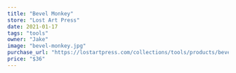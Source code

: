 ```yaml
---
title: "Bevel Monkey"
store: "Lost Art Press"
date: 2021-01-17
tags: "tools"
owner: "Jake"
image: "bevel-monkey.jpg"
purchase_url: "https://lostartpress.com/collections/tools/products/bevel-monkey-from-firstlightworks"
price: "$36"
---
```

